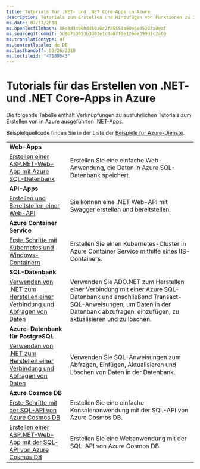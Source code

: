 ```yaml
---
title: Tutorials für .NET- und .NET Core-Apps in Azure
description: Tutorials zum Erstellen und Hinzufügen von Funktionen zu Ihren Web-Apps und mobilen Apps mithilfe von Azure-Diensten und .NET, .NET Core, ASP.NET und ASP.NET Core
ms.date: 07/17/2018
ms.openlocfilehash: 86e3d3499bd459a0c2f85554a00e5e05223a8eaf
ms.sourcegitcommit: 5d9b713653b3d03e1d0a67f6e126ee399d1c2a60
ms.translationtype: HT
ms.contentlocale: de-DE
ms.lasthandoff: 09/26/2018
ms.locfileid: "47189543"
---
```

# <a name="tutorials-for-building-net-and-net-core-apps-in-azure"></a>Tutorials für das Erstellen von .NET- und .NET Core-Apps in Azure

Die folgende Tabelle enthält Verknüpfungen zu ausführlichen Tutorials zum Erstellen von in Azure ausgeführten .NET-Apps.

Beispielquellcode finden Sie in der Liste der [Beispiele für Azure-Dienste](https://azure.microsoft.com/resources/samples/?platform=dotnet).

| | |
|---|---|
| **Web-Apps**||
| [Erstellen einer ASP.NET-Web-App mit Azure SQL-Datenbank][1] | Erstellen Sie eine einfache Web-Anwendung, die Daten in Azure SQL-Datenbank speichert. |
| **API-Apps**||
| [Erstellen und Bereitstellen einer Web-API][3] | Sie können eine .NET Web-API mit Swagger erstellen und bereitstellen. | 
| **Azure Container Service** ||
| [Erste Schritte mit Kubernetes und Windows-Containern][4] | Erstellen Sie einen Kubernetes-Cluster in Azure Container Service mithilfe eines IIS-Containers.
| **SQL-Datenbank** ||
| [Verwenden von .NET zum Herstellen einer Verbindung und Abfragen von Daten][5] | Verwenden Sie ADO.NET zum Herstellen einer Verbindung mit einer Azure SQL-Datenbank und anschließend Transact-SQL-Anweisungen, um Daten in der Datenbank abzufragen, einzufügen, zu aktualisieren und zu löschen. | 
| **Azure-Datenbank für PostgreSQL** ||
| [Verwenden von .NET zum Herstellen einer Verbindung und Abfragen von Daten][6] | Verwenden Sie SQL-Anweisungen zum Abfragen, Einfügen, Aktualisieren und Löschen von Daten in der Datenbank. |
| **Azure Cosmos DB** ||
| [Erste Schritte mit der SQL-API von Azure Cosmos DB][7] | Erstellen Sie eine einfache Konsolenanwendung mit der SQL-API von Azure Cosmos DB. |
| [Erstellen einer ASP.NET-Web-App mit der SQL-API von Azure Cosmos DB][8] | Erstellen Sie eine Webanwendung mit der SQL-API von Azure Cosmos DB. |

[1]: /azure/app-service-web/app-service-web-tutorial-dotnet-sqldatabase
[2]: /azure/cosmos-db/sql-api-dotnet-application
[3]: /azure/app-service-api/app-service-api-dotnet-get-started
[4]: /azure/container-service/container-service-kubernetes-windows-walkthrough
[5]: /azure/sql-database/sql-database-connect-query-dotnet
[6]: /azure/postgresql/connect-csharp
[7]: /azure/cosmos-db/sql-api-get-started
[8]: /azure/cosmos-db/sql-api-dotnet-application
